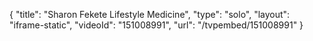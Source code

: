 {
    "title": "Sharon Fekete  Lifestyle Medicine",
    "type": "solo",
    "layout": "iframe-static",
    "videoId": "151008991",
    "url": "\/tvpembed\/151008991"
}